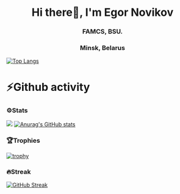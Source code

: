 <h1 align="center">Hi there👋, I'm Egor Novikov</h1>
<h3 align="center">FAMCS, BSU.</h3>
<h3 align="center">Minsk, Belarus</h3>

[![Top Langs](https://github-readme-stats.vercel.app/api/top-langs/?username=VladislavShatilo&show_icons=true&theme=dracula&layout=compact)](https://github.com/anuraghazra/github-readme-stats)


# ⚡Github activity
### ⚙️Stats
![](https://github-profile-summary-cards.vercel.app/api/cards/profile-details?username=BSUEgorNovikov&theme=solarized_dark)
[![Anurag's GitHub stats](https://github-readme-stats.vercel.app/api?username=BSUEgorNovikov&show_icons=true&theme=dracula)](https://github.com/anuraghazra/github-readme-stats)
### 🏆Trophies
[![trophy](https://github-profile-trophy.vercel.app/?username=BSUEgorNovikov&theme=monokai)](https://github.com/ryo-ma/github-profile-trophy)
### 🔥Streak
<a href="https://git.io/streak-stats"><img src="https://github-readme-streak-stats.herokuapp.com?user=BSUEgorNovikov&theme=dark" alt="GitHub Streak" /></a>
<p align="left">
</p>

